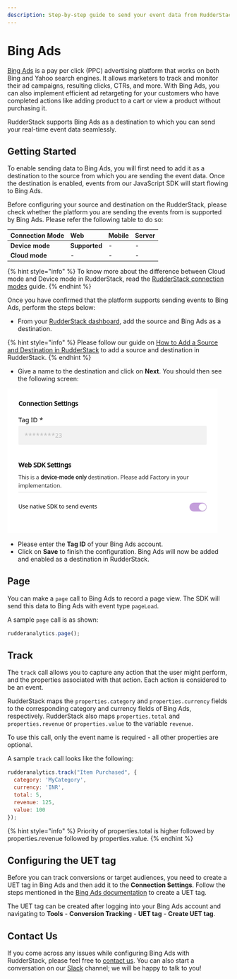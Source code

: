 ```yaml
---
description: Step-by-step guide to send your event data from RudderStack to Bing Ads
---
```


# Bing Ads

[Bing Ads](https://ads.microsoft.com/) is a pay per click \(PPC\) advertising platform that works on both Bing and Yahoo search engines. It allows marketers to track and monitor their ad campaigns, resulting clicks, CTRs, and more. With Bing Ads, you can also implement efficient ad retargeting for your customers who have completed actions like adding product to a cart or view a product without purchasing it.

RudderStack supports Bing Ads as a destination to which you can send your real-time event data seamlessly.

## Getting Started

To enable sending data to Bing Ads, you will first need to add it as a destination to the source from which you are sending the event data. Once the destination is enabled, events from our JavaScript SDK will start flowing to Bing Ads.

Before configuring your source and destination on the RudderStack, please check whether the platform you are sending the events from is supported by Bing Ads. Please refer the following table to do so:

| **Connection Mode** | **Web** | **Mobile** | **Server** |
| :--- | :--- | :--- | :--- |
| **Device mode** | **Supported** | - | - |
| **Cloud mode** | - | - | - |

{% hint style="info" %}
To know more about the difference between Cloud mode and Device mode in RudderStack, read the [RudderStack connection modes](https://docs.rudderstack.com/get-started/rudderstack-connection-modes) guide.
{% endhint %}

Once you have confirmed that the platform supports sending events to Bing Ads, perform the steps below:

* From your [RudderStack dashboard](https://app.rudderstack.com/), add the source and Bing Ads as a destination.

{% hint style="info" %}
Please follow our guide on [How to Add a Source and Destination in RudderStack](https://docs.rudderstack.com/how-to-guides/adding-source-and-destination-rudderstack) to add a source and destination in RudderStack.
{% endhint %}

* Give a name to the destination and click on **Next**. You should then see the following screen:

![Configuration Settings for Bing Ads](../.gitbook/assets/Bing_Ads.PNG)

* Please enter the **Tag ID** of your Bing Ads account.
* Click on **Save** to finish the configuration. Bing Ads will now be added and enabled as a destination in RudderStack.

## Page

You can make a `page` call to Bing Ads to record a page view. The SDK will send this data to Bing Ads with event type `pageLoad`.

A sample `page` call is as shown:

```javascript
rudderanalytics.page();
```

## Track

The `track` call allows you to capture any action that the user might perform, and the properties associated with that action. Each action is considered to be an event.

RudderStack maps the `properties.category` and `properties.currency` fields to the corresponding category and currency fields of Bing Ads, respectively. RudderStack also maps `properties.total` and `properties.revenue` or `properties.value` to the variable `revenue`.

To use this call, only the event name is required - all other properties are optional.

A sample `track` call looks like the following:

```javascript
rudderanalytics.track("Item Purchased", {
  category: 'MyCategory',
  currency: 'INR',
  total: 5,
  revenue: 125,
  value: 100  
});
```

{% hint style="info" %}
Priority of properties.total is higher followed by properties.revenue followed by properties.value.
{% endhint %}

## Configuring the UET tag

Before you can track conversions or target audiences, you need to create a UET tag in Bing Ads and then add it to the **Connection Settings**. Follow the steps mentioned in the [Bing Ads documentation](https://about.ads.microsoft.com/en-us/resources/training/universal-event-tracking) to create a UET tag.

The UET tag can be created after logging into your Bing Ads account and navigating to **Tools** - **Conversion Tracking** - **UET tag** - **Create UET tag**.

## Contact Us

If you come across any issues while configuring Bing Ads with RudderStack, please feel free to [contact us](mailto:docs@rudderstack.com). You can also start a conversation on our [Slack](https://resources.rudderstack.com/join-rudderstack-slack) channel; we will be happy to talk to you!

